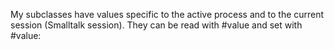 My subclasses have values specific to the active process and to the current session (Smalltalk session). They can be read with #value and set with #value: